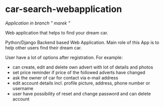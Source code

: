 # car-search-webapplication

*Application in branch " marek "*

Web application that helps to find your dream car.


Python/Django Backend based Web Application.
Main role of this App is to help other users find their dream car.

User have a lot of options after registration. 
For example:
  - can create, edit and delete own advert with lot of details and photos
  - set price reminder if price of the followed adverts have changed
  - ask the owner of car for contact via e-mail address
  - edit account details incl. profile picture, address, phone number or username
  - user have possibility of reset and change password and can delete account
